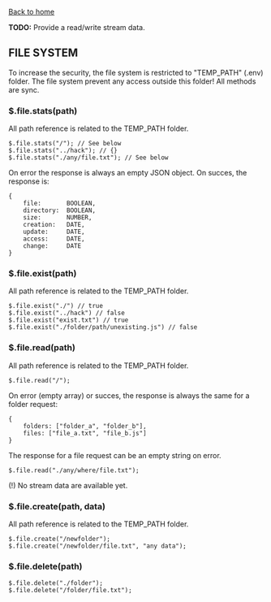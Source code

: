 
[Back to home](../../README.md)

**TODO:** Provide a read/write stream data.

## FILE SYSTEM
To increase the security, the file system is restricted to "TEMP_PATH" (.env) folder.
The file system prevent any access outside this folder! All methods are sync.

### $.file.stats(path)
All path reference is related to the TEMP_PATH folder.

    $.file.stats("/"); // See below
    $.file.stats("../hack"); // {} 
    $.file.stats("./any/file.txt"); // See below

On error the response is always an empty JSON object. On succes, the response is:

    {
        file:       BOOLEAN,
        directory:  BOOLEAN,
        size:       NUMBER,
        creation:   DATE,
        update:     DATE,
        access:     DATE,
        change:     DATE
    }
   

### $.file.exist(path)
All path reference is related to the TEMP_PATH folder.

    $.file.exist("./") // true
    $.file.exist("../hack") // false
    $.file.exist("exist.txt") // true
    $.file.exist("./folder/path/unexisting.js") // false

### $.file.read(path)
All path reference is related to the TEMP_PATH folder.

    $.file.read("/");

On error (empty array) or succes, the response is always the same for a folder request:

    {
        folders: ["folder_a", "folder_b"],
        files: ["file_a.txt", "file_b.js"]
    }

The response for a file request can be an empty string on error.

    $.file.read("./any/where/file.txt");

(!) No stream data are available yet.


### $.file.create(path, data)
All path reference is related to the TEMP_PATH folder.

    $.file.create("/newfolder");
    $.file.create("/newfolder/file.txt", "any data");

### $.file.delete(path)
 
    $.file.delete("./folder");
    $.file.delete("/folder/file.txt");